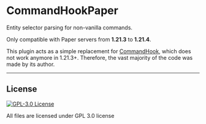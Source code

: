 # CommandHookPaper
Entity selector parsing for non-vanilla commands.

Only compatible with Paper servers from **1.21.3** to **1.21.4**.

This plugin acts as a simple replacement for [CommandHook](https://github.com/NewAgeCZ/CommandHook),
which does not work anymore in 1.21.3+. Therefore, the vast majority of the code was made by its author.

----

## License
[![GPL-3.0 License](https://img.shields.io/github/license/NewAgeCZ/CommandHook?&logo=github)](LICENSE)

All files are licensed under GPL 3.0 license
